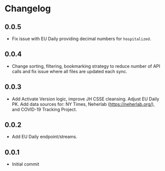 # Changelog

## 0.0.5
  * Fix issue with EU Daily providing decimal numbers for `hospitalized`.

## 0.0.4
  * Change sorting, filtering, bookmarking strategy to reduce number of API calls and fix issue where all files are updated each sync.

## 0.0.3
  * Add Activate Version logic, improve JH CSSE cleansing. Adjust EU Daily PK. Add data sources for: NY Times, Neherlab (https://neherlab.org/), and COVID-19 Tracking Project.

## 0.0.2
  * Add EU Daily endpoint/streams.

## 0.0.1
  * Initial commit
